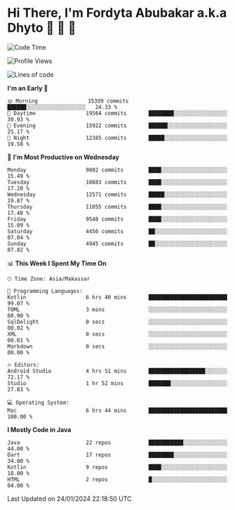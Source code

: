 # Hi There, I'm Fordyta Abubakar a.k.a Dhyto 👋 👋 👋 

<!--
**DhytoDev/dhytodev** is a ✨ _special_ ✨ repository because its `README.md` (this file) appears on your GitHub profile.

Here are some ideas to get you started:

- 🔭 I’m currently working on ...
- 🌱 I’m currently learning ...
- 👯 I’m looking to collaborate on ...
- 🤔 I’m looking for help with ...
- 💬 Ask me about ...
- 📫 How to reach me: ...
- 😄 Pronouns: ...
- ⚡ Fun fact: ...
-->

<!--START_SECTION:waka-->
![Code Time](http://img.shields.io/badge/Code%20Time-2%2C247%20hrs%2025%20mins-blue)

![Profile Views](http://img.shields.io/badge/Profile%20Views-1-blue)

![Lines of code](https://img.shields.io/badge/From%20Hello%20World%20I%27ve%20Written-7.9%20million%20lines%20of%20code-blue)

**I'm an Early 🐤** 

```text
🌞 Morning                15389 commits       ██████░░░░░░░░░░░░░░░░░░░   24.33 % 
🌆 Daytime                19564 commits       ████████░░░░░░░░░░░░░░░░░   30.93 % 
🌃 Evening                15922 commits       ██████░░░░░░░░░░░░░░░░░░░   25.17 % 
🌙 Night                  12385 commits       █████░░░░░░░░░░░░░░░░░░░░   19.58 % 
```
📅 **I'm Most Productive on Wednesday** 

```text
Monday                   9802 commits        ████░░░░░░░░░░░░░░░░░░░░░   15.49 % 
Tuesday                  10883 commits       ████░░░░░░░░░░░░░░░░░░░░░   17.20 % 
Wednesday                12571 commits       █████░░░░░░░░░░░░░░░░░░░░   19.87 % 
Thursday                 11055 commits       ████░░░░░░░░░░░░░░░░░░░░░   17.48 % 
Friday                   9548 commits        ████░░░░░░░░░░░░░░░░░░░░░   15.09 % 
Saturday                 4456 commits        ██░░░░░░░░░░░░░░░░░░░░░░░   07.04 % 
Sunday                   4945 commits        ██░░░░░░░░░░░░░░░░░░░░░░░   07.82 % 
```


📊 **This Week I Spent My Time On** 

```text
🕑︎ Time Zone: Asia/Makassar

💬 Programming Languages: 
Kotlin                   6 hrs 40 mins       █████████████████████████   99.07 % 
TOML                     3 mins              ░░░░░░░░░░░░░░░░░░░░░░░░░   00.90 % 
SqlDelight               0 secs              ░░░░░░░░░░░░░░░░░░░░░░░░░   00.02 % 
XML                      0 secs              ░░░░░░░░░░░░░░░░░░░░░░░░░   00.01 % 
Markdown                 0 secs              ░░░░░░░░░░░░░░░░░░░░░░░░░   00.00 % 

🔥 Editors: 
Android Studio           4 hrs 51 mins       ██████████████████░░░░░░░   72.17 % 
Studio                   1 hr 52 mins        ███████░░░░░░░░░░░░░░░░░░   27.83 % 

💻 Operating System: 
Mac                      6 hrs 44 mins       █████████████████████████   100.00 % 
```

**I Mostly Code in Java** 

```text
Java                     22 repos            ███████████░░░░░░░░░░░░░░   44.00 % 
Dart                     17 repos            ████████░░░░░░░░░░░░░░░░░   34.00 % 
Kotlin                   9 repos             ████░░░░░░░░░░░░░░░░░░░░░   18.00 % 
HTML                     2 repos             █░░░░░░░░░░░░░░░░░░░░░░░░   04.00 % 
```




 Last Updated on 24/01/2024 22:18:50 UTC
<!--END_SECTION:waka-->
